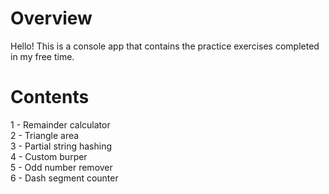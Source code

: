 # Overview
Hello! This is a console app that contains the practice exercises completed in my free time.

# Contents
1 - Remainder calculator  
2 - Triangle area  
3 - Partial string hashing  
4 - Custom burper  
5 - Odd number remover  
6 - Dash segment counter